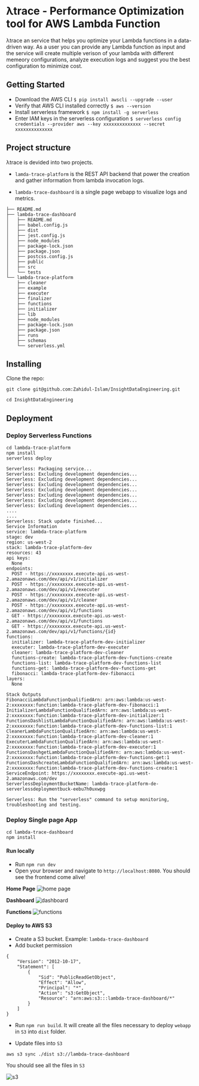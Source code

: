# λtrace - Performance Optimization tool for AWS Lambda Function

λtrace an service that helps you optimize your Lambda functions in a data-driven way. As a user you can provide any Lambda function as input and the service will create multiple verison of your lambda with different memeory configurations, analyze execution logs and suggest you the best configuration to minimize cost.

## Getting Started

- Download the AWS CLI `$ pip install awscli --upgrade --user`
- Verify that AWS CLI installed correctly `$ aws --version`
- Install serverless framework `$ npm install -g serverless`
- Enter IAM keys in the serverless configuration `$ serverless config credentials --provider aws --key xxxxxxxxxxxxxx --secret xxxxxxxxxxxxxx`

## Project structure

λtrace is devided into two projects. 

- `lamda-trace-platform` is the REST API backend that power the creation and gather information from lambda invocation logs.

- `lambda-trace-dashboard` is a single page webapp to visualize logs and metrics. 

```
├── README.md
├── lambda-trace-dashboard
│   ├── README.md
│   ├── babel.config.js
│   ├── dist
│   ├── jest.config.js
│   ├── node_modules
│   ├── package-lock.json
│   ├── package.json
│   ├── postcss.config.js
│   ├── public
│   ├── src
│   └── tests
└── lambda-trace-platform
    ├── cleaner
    ├── example
    ├── executer
    ├── finalizer
    ├── functions
    ├── initializer
    ├── lib
    ├── node_modules
    ├── package-lock.json
    ├── package.json
    ├── runs
    ├── schemas
    └── serverless.yml
```

## Installing

Clone the repo:

```
git clone git@github.com:Zahidul-Islam/InsightDataEngineering.git

cd InsightDataEngineering
```


## Deployment

### Deploy Serverless Functions

```
cd lambda-trace-platform
npm install
serverless deploy
```

```
Serverless: Packaging service...
Serverless: Excluding development dependencies...
Serverless: Excluding development dependencies...
Serverless: Excluding development dependencies...
Serverless: Excluding development dependencies...
Serverless: Excluding development dependencies...
Serverless: Excluding development dependencies...
Serverless: Excluding development dependencies...
....
....
Serverless: Stack update finished...
Service Information
service: lambda-trace-platform
stage: dev
region: us-west-2
stack: lambda-trace-platform-dev
resources: 43
api keys:
  None
endpoints:
  POST - https://xxxxxxxx.execute-api.us-west-2.amazonaws.com/dev/api/v1/initializer
  POST - https://xxxxxxxx.execute-api.us-west-2.amazonaws.com/dev/api/v1/executer
  POST - https://xxxxxxxx.execute-api.us-west-2.amazonaws.com/dev/api/v1/cleaner
  POST - https://xxxxxxxx.execute-api.us-west-2.amazonaws.com/dev/api/v1/functions
  GET - https://xxxxxxxx.execute-api.us-west-2.amazonaws.com/dev/api/v1/functions
  GET - https://xxxxxxxx.execute-api.us-west-2.amazonaws.com/dev/api/v1/functions/{id}
functions:
  initializer: lambda-trace-platform-dev-initializer
  executer: lambda-trace-platform-dev-executer
  cleaner: lambda-trace-platform-dev-cleaner
  functions-create: lambda-trace-platform-dev-functions-create
  functions-list: lambda-trace-platform-dev-functions-list
  functions-get: lambda-trace-platform-dev-functions-get
  fibonacci: lambda-trace-platform-dev-fibonacci
layers:
  None

Stack Outputs
FibonacciLambdaFunctionQualifiedArn: arn:aws:lambda:us-west-2:xxxxxxxx:function:lambda-trace-platform-dev-fibonacci:1
InitializerLambdaFunctionQualifiedArn: arn:aws:lambda:us-west-2:xxxxxxxx:function:lambda-trace-platform-dev-initializer:1
FunctionsDashlistLambdaFunctionQualifiedArn: arn:aws:lambda:us-west-2:xxxxxxxx:function:lambda-trace-platform-dev-functions-list:1
CleanerLambdaFunctionQualifiedArn: arn:aws:lambda:us-west-2:xxxxxxxx:function:lambda-trace-platform-dev-cleaner:1
ExecuterLambdaFunctionQualifiedArn: arn:aws:lambda:us-west-2:xxxxxxxx:function:lambda-trace-platform-dev-executer:1
FunctionsDashgetLambdaFunctionQualifiedArn: arn:aws:lambda:us-west-2:xxxxxxxx:function:lambda-trace-platform-dev-functions-get:1
FunctionsDashcreateLambdaFunctionQualifiedArn: arn:aws:lambda:us-west-2:xxxxxxxx:function:lambda-trace-platform-dev-functions-create:1
ServiceEndpoint: https://xxxxxxxx.execute-api.us-west-2.amazonaws.com/dev
ServerlessDeploymentBucketName: lambda-trace-platform-de-serverlessdeploymentbuck-eebu7h0uxwpg

Serverless: Run the "serverless" command to setup monitoring, troubleshooting and testing.
```

### Deploy Single page App

```
cd lambda-trace-dashboard
npm install
```

#### Run locally 
- Run `npm run dev` 
- Open your browser and navigate to `http://localhost:8080`. You should see the frontend come alive!

**Home Page**
![home page](images/home.png)

**Dashboard**
![dashboard](images/dashboard.png)

**Functions**
![functions](images/functions.png)

#### Deploy to AWS S3

- Create a S3 bucket. Example: `lambda-trace-dashboard`
- Add bucket permission

```
{
    "Version": "2012-10-17",
    "Statement": [
        {
            "Sid": "PublicReadGetObject",
            "Effect": "Allow",
            "Principal": "*",
            "Action": "s3:GetObject",
            "Resource": "arn:aws:s3:::lambda-trace-dashboard/*"
        }
    ]
}
```
- Run `npm run build`. It will create all the files necessary to deploy `webapp` in `S3` into `dist` folder.

- Update files into `S3`
```
aws s3 sync ./dist s3://lambda-trace-dashboard
```
You should see all the files in `S3`

![s3](images/s3.png)
